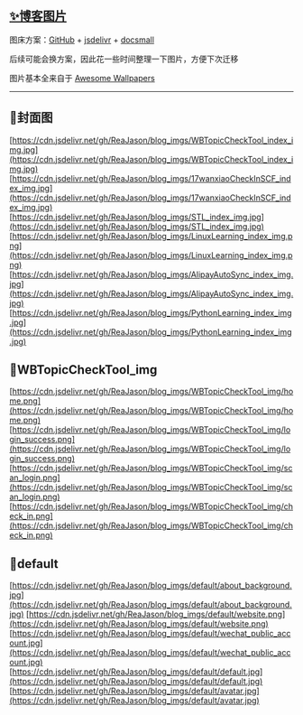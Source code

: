 ## [✨博客图片](https://reajason.top/) 

图床方案：[GitHub](https://github.com/) + [jsdelivr](https://www.jsdelivr.com/) + [docsmall](https://docsmall.com/)

后续可能会换方案，因此花一些时间整理一下图片，方便下次迁移

图片基本全来自于 [Awesome Wallpapers](https://wallhaven.cc/)

-----
## 🌈封面图

[https://cdn.jsdelivr.net/gh/ReaJason/blog_imgs/WBTopicCheckTool_index_img.jpg](https://cdn.jsdelivr.net/gh/ReaJason/blog_imgs/WBTopicCheckTool_index_img.jpg)
[https://cdn.jsdelivr.net/gh/ReaJason/blog_imgs/17wanxiaoCheckInSCF_index_img.jpg](https://cdn.jsdelivr.net/gh/ReaJason/blog_imgs/17wanxiaoCheckInSCF_index_img.jpg)
[https://cdn.jsdelivr.net/gh/ReaJason/blog_imgs/STL_index_img.jpg](https://cdn.jsdelivr.net/gh/ReaJason/blog_imgs/STL_index_img.jpg)
[https://cdn.jsdelivr.net/gh/ReaJason/blog_imgs/LinuxLearning_index_img.png](https://cdn.jsdelivr.net/gh/ReaJason/blog_imgs/LinuxLearning_index_img.png)
[https://cdn.jsdelivr.net/gh/ReaJason/blog_imgs/AlipayAutoSync_index_img.jpg](https://cdn.jsdelivr.net/gh/ReaJason/blog_imgs/AlipayAutoSync_index_img.jpg)
[https://cdn.jsdelivr.net/gh/ReaJason/blog_imgs/PythonLearning_index_img.jpg](https://cdn.jsdelivr.net/gh/ReaJason/blog_imgs/PythonLearning_index_img.jpg)
## 🔰WBTopicCheckTool_img
[https://cdn.jsdelivr.net/gh/ReaJason/blog_imgs/WBTopicCheckTool_img/home.png](https://cdn.jsdelivr.net/gh/ReaJason/blog_imgs/WBTopicCheckTool_img/home.png)
[https://cdn.jsdelivr.net/gh/ReaJason/blog_imgs/WBTopicCheckTool_img/login_success.png](https://cdn.jsdelivr.net/gh/ReaJason/blog_imgs/WBTopicCheckTool_img/login_success.png)
[https://cdn.jsdelivr.net/gh/ReaJason/blog_imgs/WBTopicCheckTool_img/scan_login.png](https://cdn.jsdelivr.net/gh/ReaJason/blog_imgs/WBTopicCheckTool_img/scan_login.png)
[https://cdn.jsdelivr.net/gh/ReaJason/blog_imgs/WBTopicCheckTool_img/check_in.png](https://cdn.jsdelivr.net/gh/ReaJason/blog_imgs/WBTopicCheckTool_img/check_in.png)
## 🐶default
[https://cdn.jsdelivr.net/gh/ReaJason/blog_imgs/default/about_background.jpg](https://cdn.jsdelivr.net/gh/ReaJason/blog_imgs/default/about_background.jpg)
[https://cdn.jsdelivr.net/gh/ReaJason/blog_imgs/default/website.png](https://cdn.jsdelivr.net/gh/ReaJason/blog_imgs/default/website.png)
[https://cdn.jsdelivr.net/gh/ReaJason/blog_imgs/default/wechat_public_account.jpg](https://cdn.jsdelivr.net/gh/ReaJason/blog_imgs/default/wechat_public_account.jpg)
[https://cdn.jsdelivr.net/gh/ReaJason/blog_imgs/default/default.jpg](https://cdn.jsdelivr.net/gh/ReaJason/blog_imgs/default/default.jpg)
[https://cdn.jsdelivr.net/gh/ReaJason/blog_imgs/default/avatar.jpg](https://cdn.jsdelivr.net/gh/ReaJason/blog_imgs/default/avatar.jpg)